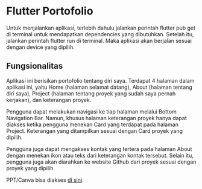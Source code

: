 # Flutter Portofolio

Untuk menjalankan aplikasi, terlebih dahulu jalankan perintah flutter pub get di terminal untuk mendapatkan dependencies yang dibutuhkan. Setelah itu, jalankan perintah flutter run di terminal. Maka aplikasi akan berjalan sesuai dengan device yang dipilih.

## Fungsionalitas

Aplikasi ini berisikan portofolio tentang diri saya. Terdapat 4 halaman dalam aplikasi ini, yaitu Home (halaman selamat datang), About (halaman tentang diri saya), Project (halaman tentang proyek yang sudah saya pernah kerjakan), dan keterangan proyek.

Pengguna dapat melakukan navigasi ke tiap halaman melalui Bottom Navigation Bar. Namun, khusus halaman keterangan proyek hanya dapat diakses ketika pengguna menekan Card yang terdapat pada halaman Project. Keterangan yang ditampilkan sesuai dengan Card proyek yang dipilih.

Pengguna juga dapat mengakses kontak yang tertera pada halaman About dengan menekan ikon atau teks dari keterangan kontak tersebut. Selain itu, pengguna juga akan diarahkan ke website Github dari proyek sesuai dengan proyek yang dipilih.

PPT/Canva bisa diakses [di sini](https://www.canva.com/design/DAF0GR_GCJs/qMyG-_FnQCyXellSaZ4USQ/view?utm_content=DAF0GR_GCJs&utm_campaign=designshare&utm_medium=link&utm_source=editor).
